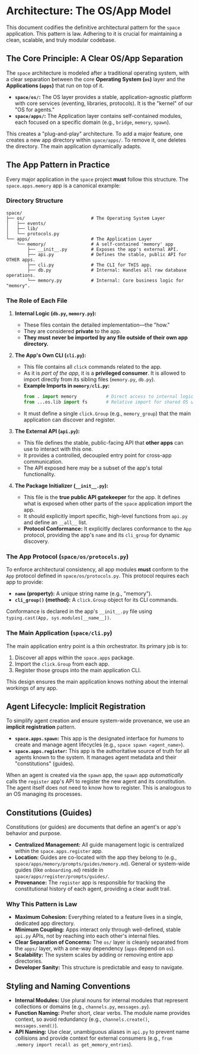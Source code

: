 # Architecture: The OS/App Model

This document codifies the definitive architectural pattern for the `space` application. This pattern is law. Adhering to it is crucial for maintaining a clean, scalable, and truly modular codebase.

## The Core Principle: A Clear OS/App Separation

The `space` architecture is modeled after a traditional operating system, with a clear separation between the core **Operating System (`os`)** layer and the **Applications (`apps`)** that run on top of it.

*   **`space/os/`:** The OS layer provides a stable, application-agnostic platform with core services (eventing, libraries, protocols). It is the "kernel" of our "OS for agents."
*   **`space/apps/`:** The Application layer contains self-contained modules, each focused on a specific domain (e.g., `bridge`, `memory`, `spawn`).

This creates a "plug-and-play" architecture. To add a major feature, one creates a new app directory within `space/apps/`. To remove it, one deletes the directory. The main application dynamically adapts.

## The App Pattern in Practice

Every major application in the `space` project **must** follow this structure. The `space.apps.memory` app is a canonical example:

### Directory Structure

```
space/
├── os/                         # The Operating System Layer
│   ├── events/
│   ├── lib/
│   └── protocols.py
└── apps/                       # The Application Layer
    └── memory/                 # A self-contained 'memory' app
        ├── __init__.py         # Exposes the app's external API.
        ├── api.py              # Defines the stable, public API for OTHER apps.
        ├── cli.py              # The CLI for THIS app.
        ├── db.py               # Internal: Handles all raw database operations.
        └── memory.py           # Internal: Core business logic for "memory".
```

### The Role of Each File

1.  **Internal Logic (`db.py`, `memory.py`):**
    *   These files contain the detailed implementation—the "how."
    *   They are considered **private** to the app.
    *   **They must never be imported by any file outside of their own app directory.**

2.  **The App's Own CLI (`cli.py`):**
    *   This file contains all `click` commands related to the app.
    *   As it is *part of the app*, it is a **privileged consumer**. It is allowed to import directly from its sibling files (`memory.py`, `db.py`).
    *   **Example Imports in `memory/cli.py`:**
        ```python
        from . import memory           # Direct access to internal logic
        from ...os.lib import fs       # Relative import for shared OS utilities
        ```
    *   It must define a single `click.Group` (e.g., `memory_group`) that the main application can discover and register.

3.  **The External API (`api.py`):**
    *   This file defines the stable, public-facing API that **other apps** can use to interact with this one.
    *   It provides a controlled, decoupled entry point for cross-app communication.
    *   The API exposed here may be a subset of the app's total functionality.

4.  **The Package Initializer (`__init__.py`):**
    *   This file is the **true public API gatekeeper** for the app. It defines what is exposed when other parts of the `space` application import the app.
    *   It should explicitly import specific, high-level functions from `api.py` and define an `__all__` list.
    *   **Protocol Conformance:** It explicitly declares conformance to the `App` protocol, providing the app's `name` and its `cli_group` for dynamic discovery.

### The App Protocol (`space/os/protocols.py`)

To enforce architectural consistency, all app modules **must** conform to the `App` protocol defined in `space/os/protocols.py`. This protocol requires each app to provide:

*   **`name` (property):** A unique string name (e.g., "memory").
*   **`cli_group()` (method):** A `click.Group` object for its CLI commands.

Conformance is declared in the app's `__init__.py` file using `typing.cast(App, sys.modules[__name__])`.

### The Main Application (`space/cli.py`)

The main application entry point is a thin orchestrator. Its primary job is to:

1.  Discover all apps within the `space.apps` package.
2.  Import the `click.Group` from each app.
3.  Register those groups into the main application CLI.

This design ensures the main application knows nothing about the internal workings of any app.

## Agent Lifecycle: Implicit Registration

To simplify agent creation and ensure system-wide provenance, we use an **implicit registration** pattern.

*   **`space.apps.spawn`:** This app is the designated interface for *humans* to create and manage agent lifecycles (e.g., `space spawn <agent_name>`).
*   **`space.apps.register`:** This app is the authoritative source of truth for all agents known to the system. It manages agent metadata and their "constitutions" (guides).

When an agent is created via the `spawn` app, the `spawn` app *automatically* calls the `register` app's API to register the new agent and its constitution. The agent itself does not need to know how to register. This is analogous to an OS managing its processes.

## Constitutions (Guides)

Constitutions (or guides) are documents that define an agent's or app's behavior and purpose.

*   **Centralized Management:** All guide management logic is centralized within the `space.apps.register` app.
*   **Location:** Guides are co-located with the app they belong to (e.g., `space/apps/memory/prompts/guides/memory.md`). General or system-wide guides (like `onboarding.md`) reside in `space/apps/register/prompts/guides/`.
*   **Provenance:** The `register` app is responsible for tracking the constitutional history of each agent, providing a clear audit trail.

### Why This Pattern is Law

-   **Maximum Cohesion:** Everything related to a feature lives in a single, dedicated app directory.
-   **Minimum Coupling:** Apps interact only through well-defined, stable `api.py` APIs, not by reaching into each other's internal files.
-   **Clear Separation of Concerns:** The `os/` layer is cleanly separated from the `apps/` layer, with a one-way dependency (`apps` depend on `os`).
-   **Scalability:** The system scales by adding or removing entire app directories.
-   **Developer Sanity:** This structure is predictable and easy to navigate.

## Styling and Naming Conventions

*   **Internal Modules:** Use plural nouns for internal modules that represent collections or domains (e.g., `channels.py`, `messages.py`).
*   **Function Naming:** Prefer short, clear verbs. The module name provides context, so avoid redundancy (e.g., `channels.create()`, `messages.send()`).
*   **API Naming:** Use clear, unambiguous aliases in `api.py` to prevent name collisions and provide context for external consumers (e.g., `from .memory import recall as get_memory_entries`).